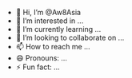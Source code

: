 - 👋 Hi, I’m @Aw8Asia
- 👀 I’m interested in ...
- 🌱 I’m currently learning ...
- 💞️ I’m looking to collaborate on ...
- 📫 How to reach me ...
- 😄 Pronouns: ...
- ⚡ Fun fact: ...

<!---
Aw8Asia/Aw8Asia is a ✨ special ✨ repository because its `README.md` (this file) appears on your GitHub profile.
You can click the Preview link to take a look at your changes.
--->
